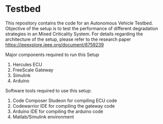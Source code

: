 # Testbed
This repository contains the code for an Autonomous Vehicle Testbed. Objective of the setup is to test the performance of different degradation strategies in an Mixed Criticality System.  For details regarding the architecture of the setup, please refer to the research paper  https://ieeexplore.ieee.org/document/8759239

Major components required to run this Setup 
1. Hercules ECU 
2. FreeScale Gateway
3. Simulink
4. Arduino 

Software tools required to use this setup:

1. Code Composer Studeon for compiling ECU code
2. Codewarrior IDE for compiling the gateway code
3. Arduino IDE for compiling the arduino code
4. Matlab/Simulink environment 

